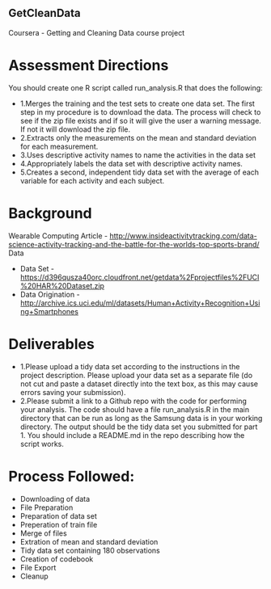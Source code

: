 ## GetCleanData
Coursera - Getting and Cleaning Data course project

# Assessment Directions
You should create one R script called run_analysis.R that does the following:
+ 1.Merges the training and the test sets to create one data set. The first step in my procedure is to download the data. The process will check to see if the zip file exists and if so it will give the user a warning message. If not it will download the zip file.
+ 2.Extracts only the measurements on the mean and standard deviation for each measurement.
+ 3.Uses descriptive activity names to name the activities in the data set
+ 4.Appropriately labels the data set with descriptive activity names.
+ 5.Creates a second, independent tidy data set with the average of each variable for each activity and each subject.

# Background
Wearable Computing Article - http://www.insideactivitytracking.com/data-science-activity-tracking-and-the-battle-for-the-worlds-top-sports-brand/
Data

* Data Set - https://d396qusza40orc.cloudfront.net/getdata%2Fprojectfiles%2FUCI%20HAR%20Dataset.zip
* Data Origination - http://archive.ics.uci.edu/ml/datasets/Human+Activity+Recognition+Using+Smartphones

# Deliverables
+ 1.Please upload a tidy data set according to the instructions in the project description. Please upload your data set as a separate file (do not cut and paste a dataset directly into the text box, as this may cause errors saving your submission).
+ 2.Please submit a link to a Github repo with the code for performing your analysis. The code should have a file run_analysis.R in the main directory that can be run as long as the Samsung data is in your working directory. The output should be the tidy data set you submitted for part 1. You should include a README.md in the repo describing how the script works.

# Process Followed:
* Downloading of data
* File Preparation
* Preparation of data set
* Preperation of train file
* Merge of files
* Extration of mean and standard deviation
* Tidy data set containing 180 observations
* Creation of codebook
* File Export
* Cleanup
